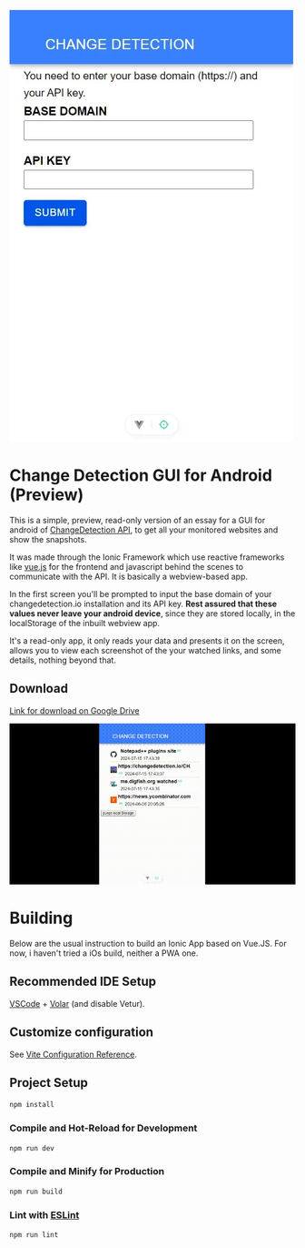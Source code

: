 
![Login screen](screenshot.jpg)
# Change Detection GUI for Android (Preview)

This is a simple, preview, read-only version of an essay for a GUI for android of [ChangeDetection API](https://changedetection.io/docs/api_v1/index.html),  to get all your monitored websites and show the snapshots.

It was made through the Ionic Framework which use reactive frameworks like [vue.js](https://vuejs.org) for the frontend and javascript behind the scenes to communicate with the API. It is basically a webview-based app.

In the first screen you'll be prompted to input the base domain of your changedetection.io installation and its API key. **Rest assured that these values never leave your android device**, since they are stored locally, in the localStorage of the inbuilt webview app.

It's a read-only app, it only reads your data and presents it on the screen, allows you to view each screenshot of the your watched links, and some details, nothing beyond that.

## Download 
[Link for download on Google Drive](d:\Downloads\changedetection-ionic-app-screencast.webm)

![demo screencast](changedetection-android-app.gif)

# Building

Below are the usual instruction to build an Ionic App based on Vue.JS. For now, i haven't tried a iOs build, neither a PWA one.


## Recommended IDE Setup

[VSCode](https://code.visualstudio.com/) + [Volar](https://marketplace.visualstudio.com/items?itemName=Vue.volar) (and disable Vetur).

## Customize configuration

See [Vite Configuration Reference](https://vitejs.dev/config/).

## Project Setup

```sh
npm install
```

### Compile and Hot-Reload for Development

```sh
npm run dev
```

### Compile and Minify for Production

```sh
npm run build
```

### Lint with [ESLint](https://eslint.org/)

```sh
npm run lint
```
